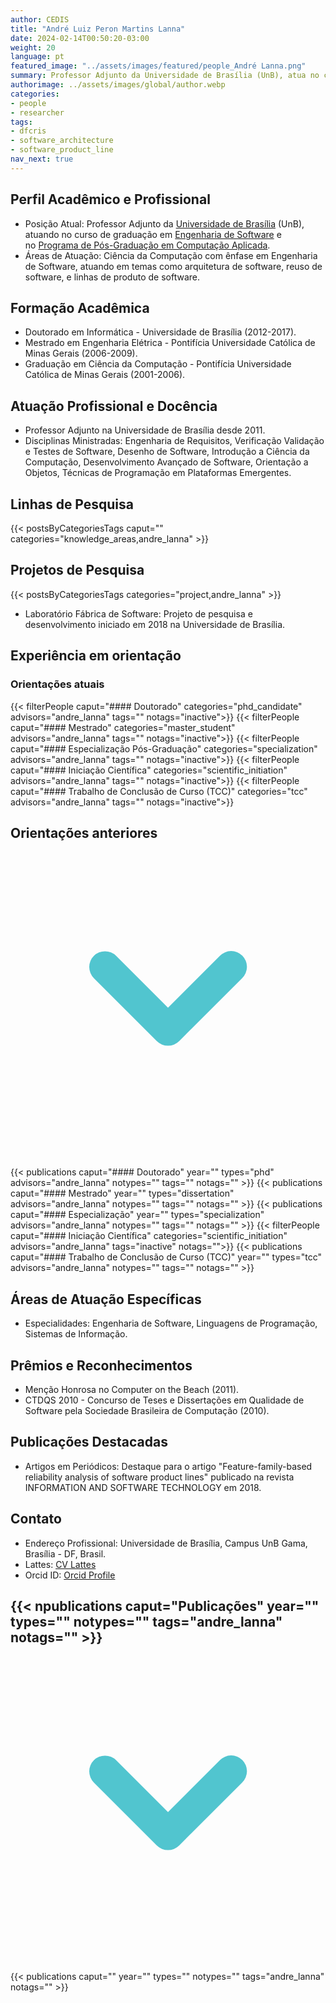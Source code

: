```yaml
---
author: CEDIS
title: "André Luiz Peron Martins Lanna"
date: 2024-02-14T00:50:20-03:00
weight: 20
language: pt
featured_image: "../assets/images/featured/people_André Lanna.png"
summary: Professor Adjunto da Universidade de Brasília (UnB), atua no curso de graduação em Engenharia de Software e no Programa de Pós-Graduação em Computação Aplicada. 
authorimage: ../assets/images/global/author.webp
categories:
- people
- researcher
tags: 
- dfcris
- software_architecture
- software_product_line
nav_next: true
---
```

## Perfil Acadêmico e Profissional
- Posição Atual: Professor Adjunto da [Universidade de Brasília](https://www.unb.br/) (UnB), atuando no curso de graduação em [Engenharia de Software](http://software.unb.br/) e no [Programa de Pós-Graduação em Computação Aplicada](https://ppca.unb.br/). 
- Áreas de Atuação: Ciência da Computação com ênfase em Engenharia de Software, atuando em temas como arquitetura de software, reuso de software, e linhas de produto de software​​.
## Formação Acadêmica
- Doutorado em Informática - Universidade de Brasília (2012-2017).
- Mestrado em Engenharia Elétrica - Pontifícia Universidade Católica de Minas Gerais (2006-2009).
- Graduação em Ciência da Computação - Pontifícia Universidade Católica de Minas Gerais (2001-2006)​​.
## Atuação Profissional e Docência
- Professor Adjunto na Universidade de Brasília desde 2011.
- Disciplinas Ministradas: Engenharia de Requisitos, Verificação Validação e Testes de Software, Desenho de Software, Introdução a Ciência da Computação, Desenvolvimento Avançado de Software, Orientação a Objetos, Técnicas de Programação em Plataformas Emergentes​​.
## Linhas de Pesquisa
{{< postsByCategoriesTags caput="" categories="knowledge_areas,andre_lanna" >}}
## Projetos de Pesquisa
{{< postsByCategoriesTags categories="project,andre_lanna" >}}
- Laboratório Fábrica de Software: Projeto de pesquisa e desenvolvimento iniciado em 2018 na Universidade de Brasília.

## Experiência em orientação
### Orientações atuais
{{< filterPeople caput="#### Doutorado" categories="phd_candidate" advisors="andre_lanna" tags="" notags="inactive">}}
{{< filterPeople caput="#### Mestrado" categories="master_student" advisors="andre_lanna" tags="" notags="inactive">}}
{{< filterPeople caput="#### Especialização Pós-Graduação" categories="specialization" advisors="andre_lanna" tags="" notags="inactive">}}
{{< filterPeople caput="#### Iniciação Científica" categories="scientific_initiation" advisors="andre_lanna" tags="" notags="inactive">}}
{{< filterPeople caput="#### Trabalho de Conclusão de Curso (TCC)" categories="tcc" advisors="andre_lanna" tags="" notags="inactive">}}
<div id="previous-collaborators" x-data="{ showPrevious: false }">
    <h2 id="former-collaborators-title" @click="showPrevious = !showPrevious" class="text-xl font-bold mb-2 cursor-pointer flex items-center text-primary-900">
      Orientações anteriores
      <svg :class="{'rotate-0': !showPrevious, 'rotate-180': showPrevious}" class="ml-2 h-5 w-5 transform transition-transform duration-200" xmlns="http://www.w3.org/2000/svg" viewBox="0 0 20 20" fill="#51C5CF"><path fill-rule="evenodd" d="M5.293 7.293a1 1 0 011.414 0L10 10.586l3.293-3.293a1 1 0 111.414 1.414l-4 4a1 1 0 01-1.414 0l-4-4a1 1 0 010-1.414z" clip-rule="evenodd" /></svg>
    </h2>
    <div x-show="showPrevious" x-cloak>
    {{< publications caput="#### Doutorado" year="" types="phd" advisors="andre_lanna" notypes="" tags="" notags="" >}}
    {{< publications caput="#### Mestrado" year="" types="dissertation" advisors="andre_lanna" notypes="" tags="" notags="" >}}
    {{< publications caput="#### Especialização" year="" types="specialization" advisors="andre_lanna" notypes="" tags="" notags="" >}}
    {{< filterPeople caput="#### Iniciação Científica" categories="scientific_initiation" advisors="andre_lanna" tags="inactive" notags="">}}
    {{< publications caput="#### Trabalho de Conclusão de Curso (TCC)" year="" types="tcc" advisors="andre_lanna" notypes="" tags="" notags="" >}}
    </div>
  </div>


## Áreas de Atuação Específicas
- Especialidades: Engenharia de Software, Linguagens de Programação, Sistemas de Informação​​.
## Prêmios e Reconhecimentos
- Menção Honrosa no Computer on the Beach (2011).
- CTDQS 2010 - Concurso de Teses e Dissertações em Qualidade de Software pela Sociedade Brasileira de Computação (2010)​​.
## Publicações Destacadas
- Artigos em Periódicos: Destaque para o artigo "Feature-family-based reliability analysis of software product lines" publicado na revista INFORMATION AND SOFTWARE TECHNOLOGY em 2018​​.
## Contato
- Endereço Profissional: Universidade de Brasília, Campus UnB Gama, Brasília - DF, Brasil.
- Lattes: [CV Lattes](http://lattes.cnpq.br/5685720614944773)
- Orcid ID: [Orcid Profile](https://orcid.org/0000-0003-4200-6569)


<div id="npublications-section" x-data="{ showPublications: false }">
    <h2 id="npublications-title" @click="showPublications = !showPublications" class="text-xl font-bold mb-2 cursor-pointer flex items-center text-primary-900">
      {{< npublications caput="Publicações" year="" types="" notypes="" tags="andre_lanna" notags="" >}}
      <svg :class="{'rotate-0': !showPublications, 'rotate-180': showPublications}" class="ml-2 h-5 w-5 transform transition-transform duration-200" xmlns="http://www.w3.org/2000/svg" viewBox="0 0 20 20" fill="#51C5CF"><path fill-rule="evenodd" d="M5.293 7.293a1 1 0 011.414 0L10 10.586l3.293-3.293a1 1 0 111.414 1.414l-4 4a1 1 0 01-1.414 0l-4-4a1 1 0 010-1.414z" clip-rule="evenodd" /></svg>
    </h2>
    <div x-show="showPublications" x-cloak>
      {{< publications caput="" year="" types="" notypes="" tags="andre_lanna" notags="" >}} 
    </div>
</div>